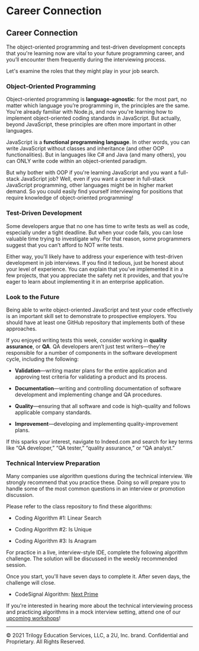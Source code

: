 # Career Connection

## Career Connection

The object-oriented programming and test-driven development concepts that you're learning now are vital to your future programming career, and you’ll encounter them frequently during the interviewing process. 

Let's examine the roles that they might play in your job search.

### Object-Oriented Programming

Object-oriented programming is **language-agnostic**: for the most part, no matter which language you’re programming in, the principles are the same. You're already familiar with Node.js, and now you're learning how to implement object-oriented coding standards in JavaScript. But actually, beyond JavaScript, these principles are often more important in other languages.

JavaScript is a **functional programming language**. In other words, you can write JavaScript without classes and inheritance (and other OOP functionalities). But in languages like C# and Java (and many others), you can ONLY write code within an object-oriented paradigm.

But why bother with OOP if you're learning JavaScript and you want a full-stack JavaScript job? Well, even if you want a career in full-stack JavaScript programming, other languages might be in higher market demand. So you could easily find yourself interviewing for positions that require knowledge of object-oriented programming!

### Test-Driven Development

Some developers argue that no one has time to write tests as well as code, especially under a tight deadline. But when your code fails, you can lose valuable time trying to investigate why. For that reason, some programmers suggest that you can’t afford to NOT write tests.

Either way, you’ll likely have to address your experience with test-driven development in job interviews. If you find it tedious, just be honest about your level of experience. You can explain that you’ve implemented it in a few projects, that you appreciate the safety net it provides, and that you’re eager to learn about implementing it in an enterprise application. 

### Look to the Future

Being able to write object-oriented JavaScript and test your code effectively is an important skill set to demonstrate to prospective employers. You should have at least one GitHub repository that implements both of these approaches.

If you enjoyed writing tests this week, consider working in **quality assurance**, or **QA**. QA developers aren’t just test writers&mdash;they’re responsible for a number of components in the software development cycle, including the following:

- **Validation**&mdash;writing master plans for the entire application and approving test criteria for validating a product and its process.

- **Documentation**&mdash;writing and controlling documentation of software development and implementing change and QA procedures.

- **Quality**&mdash;ensuring that all software and code is high-quality and follows applicable company standards.

- **Improvement**&mdash;developing and implementing quality-improvement plans.

If this sparks your interest, navigate to Indeed.com and search for key terms like “QA developer,” “QA tester,” “quality assurance,” or “QA analyst.”

### Technical Interview Preparation

Many companies use algorithm questions during the technical interview. We strongly recommend that you practice these. Doing so will prepare you to handle some of the most common questions in an interview or promotion discussion.

Please refer to the class repository to find these algorithms:

- Coding Algorithm #1: Linear Search

- Coding Algorithm #2: Is Unique

- Coding Algorithm #3: Is Anagram

For practice in a live, interview-style IDE, complete the following algorithm challenge. The solution will be discussed in the weekly recommended session.

Once you start, you'll have seven days to complete it. After seven days, the challenge will close.

- CodeSignal Algorithm: [Next Prime](https://app.codesignal.com/public-test/7wsdGsoYtdM8narY9/j2q8xRbzqXKT8k)

If you're interested in hearing more about the technical interviewing process and practicing algorithms in a mock interview setting, attend one of our [upcoming workshops](https://careerservicesonlineevents.splashthat.com/)!

---

© 2021 Trilogy Education Services, LLC, a 2U, Inc. brand. Confidential and Proprietary. All Rights Reserved.